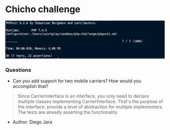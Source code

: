 # Chicho challenge

![success](/TEST_SUCCESS.png?raw=true "success")

### Questions

- Can you add support for two mobile carriers? How would you accomplish that?

> Since CarrierInterface is an interface, you only need to declare multiple classes implementing CarrierInterface. That's the purpose of the interface: provide a level of abstraction for multiple implementers. The tests are already asserting the functionality

- Author: Diego Jara
